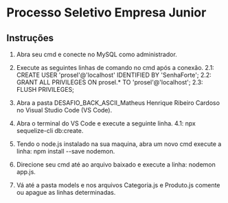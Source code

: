# Processo Seletivo Empresa Junior

## Instruções

1.  Abra seu cmd e conecte no MySQL como administrador.

2.  Execute as seguintes linhas de comando no cmd após a conexão.
    2.1: CREATE USER 'prosel'@'localhost' IDENTIFIED BY 'SenhaForte';
    2.2: GRANT ALL PRIVILEGES ON prosel.\* TO 'prosel'@'localhost';
    2.3: FLUSH PRIVILEGES;

3.  Abra a pasta DESAFIO_BACK_ASCII_Matheus Henrique Ribeiro Cardoso no Visual Studio Code (VS Code).

4.  Abra o terminal do VS Code e execute a seguinte linha. 4.1: npx sequelize-cli db:create.

5.  Tendo o node.js instalado na sua maquina, abra um novo cmd execute a linha: npm install --save nodemon.

6.  Direcione seu cmd até ao arquivo baixado e execute a linha: nodemon app.js.

7.  Vá até a pasta models e nos arquivos Categoria.js e Produto.js comente ou apague as linhas determinadas.
